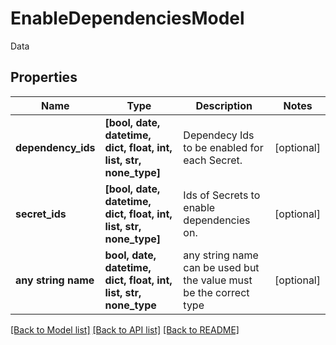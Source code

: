 # EnableDependenciesModel

Data

## Properties
Name | Type | Description | Notes
------------ | ------------- | ------------- | -------------
**dependency_ids** | **[bool, date, datetime, dict, float, int, list, str, none_type]** | Dependecy Ids to be enabled for each Secret. | [optional] 
**secret_ids** | **[bool, date, datetime, dict, float, int, list, str, none_type]** | Ids of Secrets to enable dependencies on. | [optional] 
**any string name** | **bool, date, datetime, dict, float, int, list, str, none_type** | any string name can be used but the value must be the correct type | [optional]

[[Back to Model list]](../README.md#documentation-for-models) [[Back to API list]](../README.md#documentation-for-api-endpoints) [[Back to README]](../README.md)



